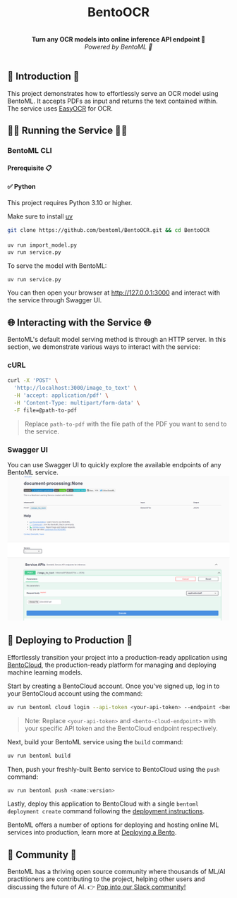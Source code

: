 <div align="center">
    <h1 align="center">BentoOCR</h1>
    <br>
    <strong>Turn any OCR models into online inference API endpoint 🚀<br></strong>
    <i>Powered by BentoML 🍱</i>
    <br>
</div>
<br>

## 📖 Introduction 📖

This project demonstrates how to effortlessly serve an OCR model using BentoML. It accepts PDFs as input and returns the text contained within. The service uses [EasyOCR](https://github.com/JaidedAI/EasyOCR) for OCR.

## 🏃‍♂️ Running the Service 🏃‍♂️

### BentoML CLI

#### **Prerequisite 📋**

#### ✅ Python

This project requires Python 3.10 or higher.

Make sure to install [uv](https://docs.astral.sh/uv/)

```bash
git clone https://github.com/bentoml/BentoOCR.git && cd BentoOCR

uv run import_model.py
uv run service.py
```

To serve the model with BentoML:

```
uv run service.py
```

You can then open your browser at http://127.0.0.1:3000 and interact with the service through Swagger UI.

## 🌐 Interacting with the Service 🌐

BentoML's default model serving method is through an HTTP server. In this section, we demonstrate various ways to interact with the service:

### cURL

```bash
curl -X 'POST' \
  'http://localhost:3000/image_to_text' \
  -H 'accept: application/pdf' \
  -H 'Content-Type: multipart/form-data' \
  -F file=@path-to-pdf
```

> Replace `path-to-pdf` with the file path of the PDF you want to send to the service.

### Swagger UI

You can use Swagger UI to quickly explore the available endpoints of any BentoML service.
![Swagger UI](images/swagger.png)

## 🚀 Deploying to Production 🚀

Effortlessly transition your project into a production-ready application using [BentoCloud](https://www.bentoml.com/bento-cloud/), the production-ready platform for managing and deploying machine learning models.

Start by creating a BentoCloud account. Once you've signed up, log in to your BentoCloud account using the command:

```bash
uv run bentoml cloud login --api-token <your-api-token> --endpoint <bento-cloud-endpoint>
```

> Note: Replace `<your-api-token>` and `<bento-cloud-endpoint>` with your specific API token and the BentoCloud endpoint respectively.

Next, build your BentoML service using the `build` command:

```bash
uv run bentoml build
```

Then, push your freshly-built Bento service to BentoCloud using the `push` command:

```bash
uv run bentoml push <name:version>
```

Lastly, deploy this application to BentoCloud with a single `bentoml deployment create` command following the [deployment instructions](https://docs.bentoml.org/en/latest/reference/cli.html#bentoml-deployment-create).

BentoML offers a number of options for deploying and hosting online ML services into production, learn more at [Deploying a Bento](https://docs.bentoml.org/en/latest/concepts/deploy.html).

## 👥 Community 👥

BentoML has a thriving open source community where thousands of ML/AI practitioners are
contributing to the project, helping other users and discussing the future of AI. 👉 [Pop into our Slack community!](https://l.bentoml.com/join-slack)
